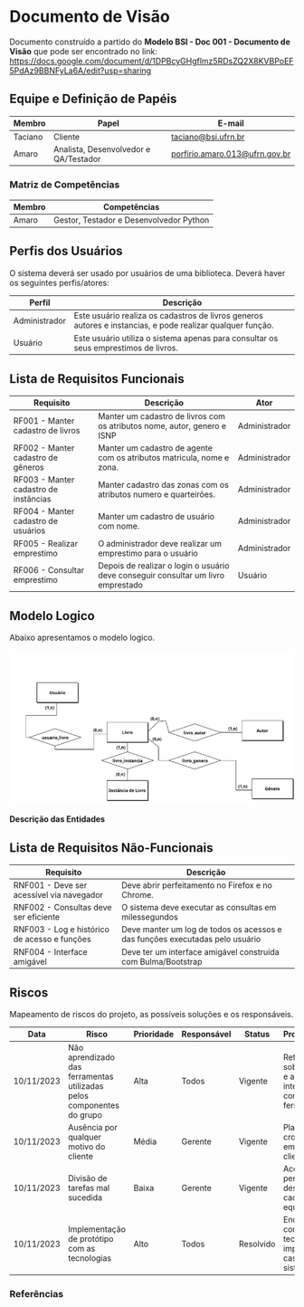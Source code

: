 # Documento de Visão

Documento construído a partido do **Modelo BSI - Doc 001 - Documento de Visão** que pode ser encontrado no
link: https://docs.google.com/document/d/1DPBcyGHgflmz5RDsZQ2X8KVBPoEF5PdAz9BBNFyLa6A/edit?usp=sharing

## Equipe e Definição de Papéis

Membro     |     Papel                             |   E-mail                      |
---------  | ------------------------------------- | ----------------------------- |
Taciano    | Cliente                               | taciano@bsi.ufrn.br
Amaro      | Analista, Desenvolvedor e QA/Testador | porfirio.amaro.013@ufrn.gov.br


### Matriz de Competências

Membro     |     Competências             |
---------  | ---------------------------- |
Amaro      | Gestor, Testador e Desenvolvedor Python |

## Perfis dos Usuários

O sistema deverá ser usado por usuários de uma biblioteca. Deverá haver os seguintes perfis/atores:

Perfil                                 | Descrição   |
-------------------------------------- | ----------- |
Administrador                          | Este usuário realiza os cadastros de livros generos autores e instancias, e pode realizar qualquer função.
Usuário                                | Este usuário utiliza o sistema apenas para consultar os seus emprestimos de livros.

## Lista de Requisitos Funcionais

Requisito                             | Descrição   | Ator       |
------------------------------------- | ----------- | ---------- |
RF001 - Manter cadastro de livros  | Manter um cadastro de livros com os atributos nome, autor, genero e ISNP | Administrador |
RF002 - Manter cadastro de gêneros | Manter um cadastro de agente com os atributos matricula, nome e zona. | Administrador |
RF003 - Manter cadastro de instâncias | Manter cadastro das zonas com os atributos numero e quarteirões. | Administrador |
RF004 - Manter cadastro de usuários | Manter um cadastro de usuário com nome. | Administrador |
RF005 - Realizar emprestimo | O administrador deve realizar um emprestimo para o usuário | Administrador |
RF006 - Consultar emprestimo | Depois de realizar o login o usuário deve conseguir consultar um livro emprestado | Usuário |

## Modelo Logico

Abaixo apresentamos o modelo logico.

 <img src="Library.png">


#### Descrição das Entidades

## Lista de Requisitos Não-Funcionais

Requisito                                 | Descrição   |
---------                                 | ----------- |
RNF001 - Deve ser acessível via navegador | Deve abrir perfeitamento no Firefox e no Chrome. |
RNF002 - Consultas deve ser eficiente | O sistema deve executar as consultas em milessegundos |
RNF003 - Log e histórico de acesso e funções | Deve manter um log de todos os acessos e das funções executadas pelo usuário |
RNF004 - Interface amigável | Deve ter um interface amigável construída com Bulma/Bootstrap |

## Riscos

Mapeamento de riscos do projeto, as possíveis soluções e os responsáveis.

Data   | Risco  | Prioridade | Responsável | Status | Providência/Solução |
------ | ------ | ---------- | ----------- | ------ | ------------------- |
10/11/2023 | Não aprendizado das ferramentas utilizadas pelos componentes do grupo | Alta | Todos | Vigente | Reforçar estudos sobre as ferramentas e aulas com a integrante que conhece a ferramenta |
10/11/2023 | Ausência por qualquer motivo do cliente | Média | Gerente | Vigente | Planejar o cronograma tendo em base a agenda do cliente |
10/11/2023 | Divisão de tarefas mal sucedida | Baixa | Gerente | Vigente | Acompanhar de perto o desenvolvimento de cada membro da equipe |
10/11/2023 | Implementação de protótipo com as tecnologias | Alto | Todos | Resolvido | Encontrar tutorial com a maioria da tecnologia e implementar um caso base do sistema |

### Referências